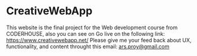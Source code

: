 # CreativeWebApp
This website is the final project for the Web development course from CODERHOUSE, also you can see on Go live on the following link:
https://www.creativewebapp.net/
Please give me your feed back about UX, functionality, and content throught this email: ars.proy@gmail.com
